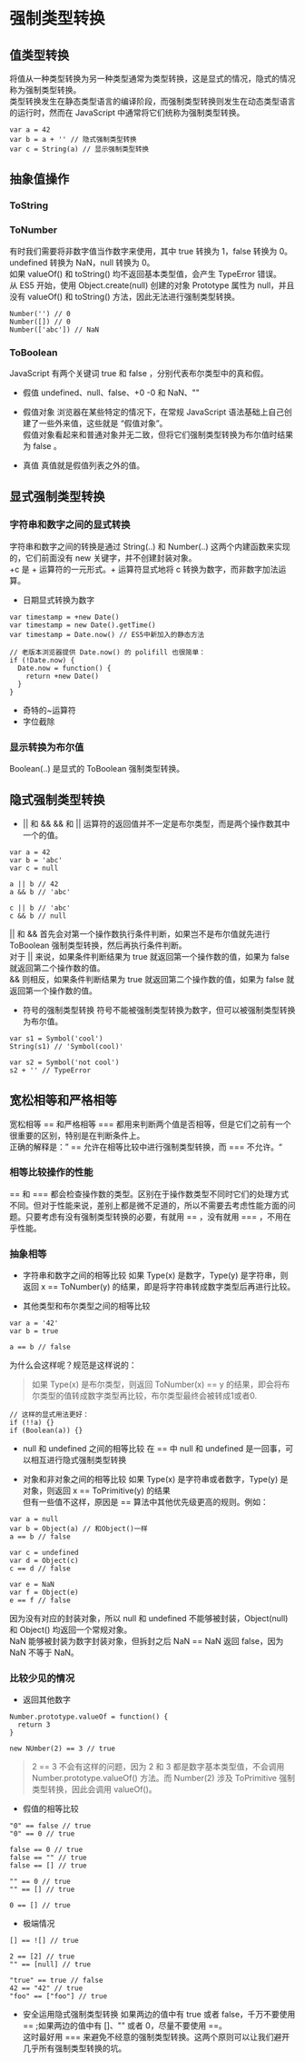 # 强制类型转换

## 值类型转换

将值从一种类型转换为另一种类型通常为类型转换，这是显式的情况，隐式的情况称为强制类型转换。  
类型转换发生在静态类型语言的编译阶段，而强制类型转换则发生在动态类型语言的运行时，然而在 JavaScript 中通常将它们统称为强制类型转换。  
```
var a = 42
var b = a + '' // 隐式强制类型转换
var c = String(a) // 显示强制类型转换
```

## 抽象值操作

### ToString

### ToNumber
有时我们需要将非数字值当作数字来使用，其中 true 转换为 1，false 转换为 0。 undefined 转换为 NaN，null 转换为 0。  
如果 valueOf() 和 toString() 均不返回基本类型值，会产生 TypeError 错误。  
从 ES5 开始，使用 Object.create(null) 创建的对象 Prototype 属性为 null，并且没有 valueOf() 和 toString() 方法，因此无法进行强制类型转换。
```
Number('') // 0
Number([]) // 0
Number(['abc']) // NaN
```

### ToBoolean
JavaScript 有两个关键词 true 和 false ，分别代表布尔类型中的真和假。

- 假值
undefined、null、false、+0 -0 和 NaN、""

- 假值对象
浏览器在某些特定的情况下，在常规 JavaScript 语法基础上自己创建了一些外来值，这些就是 “假值对象”。  
假值对象看起来和普通对象并无二致，但将它们强制类型转换为布尔值时结果为 false 。

- 真值
真值就是假值列表之外的值。

## 显式强制类型转换

### 字符串和数字之间的显式转换
字符串和数字之间的转换是通过 String(..) 和 Number(..) 这两个内建函数来实现的，它们前面没有 new 关键字，并不创建封装对象。  
+c 是 + 运算符的一元形式。+ 运算符显式地将 c 转换为数字，而非数字加法运算。
- 日期显式转换为数字
```
var timestamp = +new Date()
var timestamp = new Date().getTime()
var timestamp = Date.now() // ES5中新加入的静态方法

// 老版本浏览器提供 Date.now() 的 polifill 也很简单：
if (!Date.now) {
  Date.now = function() {
    return +new Date()
  }
}
```

- 奇特的~运算符
- 字位截除

### 显示转换为布尔值
Boolean(..) 是显式的 ToBoolean 强制类型转换。

## 隐式强制类型转换 

- || 和 && 
&& 和 || 运算符的返回值并不一定是布尔类型，而是两个操作数其中一个的值。
```
var a = 42
var b = 'abc'
var c = null

a || b // 42
a && b // 'abc'

c || b // 'abc'
c && b // null
```

|| 和 && 首先会对第一个操作数执行条件判断，如果岂不是布尔值就先进行 ToBoolean 强制类型转换，然后再执行条件判断。  
对于 || 来说，如果条件判断结果为 true 就返回第一个操作数的值，如果为 false 就返回第二个操作数的值。  
&& 则相反，如果条件判断结果为 true 就返回第二个操作数的值，如果为 false 就返回第一个操作数的值。

- 符号的强制类型转换
符号不能被强制类型转换为数字，但可以被强制类型转换为布尔值。
```
var s1 = Symbol('cool')
String(s1) // 'Symbol(cool)'

var s2 = Symbol('not cool')
s2 + '' // TypeError
```

## 宽松相等和严格相等

宽松相等 == 和严格相等 === 都用来判断两个值是否相等，但是它们之前有一个很重要的区别，特别是在判断条件上。  
正确的解释是：” == 允许在相等比较中进行强制类型转换，而 === 不允许。“

### 相等比较操作的性能
== 和 === 都会检查操作数的类型。区别在于操作数类型不同时它们的处理方式不同。但对于性能来说，差别上都是微不足道的，所以不需要去考虑性能方面的问题。只要考虑有没有强制类型转换的必要，有就用 == ，没有就用 === ，不用在乎性能。

### 抽象相等
- 字符串和数字之间的相等比较
如果 Type(x) 是数字，Type(y) 是字符串，则返回 x == ToNumber(y) 的结果，即是将字符串转成数字类型后再进行比较。

- 其他类型和布尔类型之间的相等比较
```
var a = '42'
var b = true

a == b // false
```
为什么会这样呢？规范是这样说的：
> 如果 Type(x) 是布尔类型，则返回 ToNumber(x) == y 的结果，即会将布尔类型的值转成数字类型再比较，布尔类型最终会被转成1或者0.
```
// 这样的显式用法更好：
if (!!a) {}
if (Boolean(a)) {}
```

- null 和 undefined 之间的相等比较
在 == 中 null 和 undefined 是一回事，可以相互进行隐式强制类型转换

- 对象和非对象之间的相等比较
如果 Type(x) 是字符串或者数字，Type(y) 是对象，则返回 x == ToPrimitive(y) 的结果  
但有一些值不这样，原因是 == 算法中其他优先级更高的规则。例如：
```
var a = null
var b = Object(a) // 和Object()一样
a == b // false

var c = undefined
var d = Object(c) 
c == d // false

var e = NaN
var f = Object(e)
e == f // false
```
因为没有对应的封装对象，所以 null 和 undefined 不能够被封装，Object(null) 和 Object() 均返回一个常规对象。  
NaN 能够被封装为数字封装对象，但拆封之后 NaN == NaN 返回 false，因为 NaN 不等于 NaN。

### 比较少见的情况
- 返回其他数字
```
Number.prototype.valueOf = function() {
  return 3
}

new NUmber(2) == 3 // true
```
> 2 == 3 不会有这样的问题，因为 2 和 3 都是数字基本类型值，不会调用 Number.prototype.valueOf() 方法。而 Number(2) 涉及 ToPrimitive 强制类型转换，因此会调用 valueOf()。

- 假值的相等比较
```
"0" == false // true
"0" == 0 // true

false == 0 // true
false == "" // true
false == [] // true

"" == 0 // true 
"" == [] // true

0 == [] // true
```

- 极端情况
```
[] == ![] // true

2 == [2] // true
"" == [null] // true

"true" == true // false
42 == "42" // true
"foo" == ["foo"] // true
```

- 安全运用隐式强制类型转换
如果两边的值中有 true 或者 false，千万不要使用 == ;如果两边的值中有 []、"" 或者 0，尽量不要使用 ==。  
这时最好用 === 来避免不经意的强制类型转换。这两个原则可以让我们避开几乎所有强制类型转换的坑。